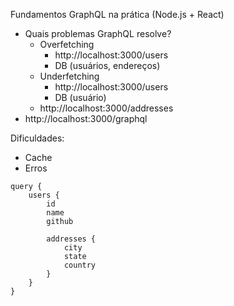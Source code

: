 Fundamentos GraphQL na prática (Node.js + React)

- Quais problemas GraphQL resolve?
    - Overfetching
        - http://localhost:3000/users
        - DB (usuários, endereços)
    - Underfetching
        - http://localhost:3000/users
        - DB (usuário)
    - http://localhost:3000/addresses
- http://localhost:3000/graphql

Dificuldades:

- Cache
- Erros

```gql
query {
	users {
		id
		name
		github

		addresses {
			city
			state
			country
		}
	}
}
```